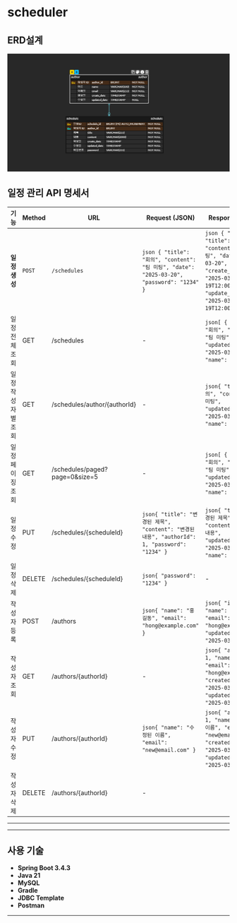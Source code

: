 # scheduler

## ERD설계
![ERD.png](ERD.png)
## 일정 관리 API 명세서

| 기능                  | Method | URL                               | Request (JSON) | Response (JSON) | 상태 코드    |
|---------------------|--------|-----------------------------------|---------------|-----------------|----------|
| **일정 생성**           | `POST` | `/schedules`                      | ```json { "title": "회의", "content": "팀 미팅", "date": "2025-03-20", "password": "1234" } ``` | ```json { "id": 1, "title": "회의", "content": "팀 미팅", "date": "2025-03-20", "create_date": "2025-03-19T12:00:00", "update_date": "2025-03-19T12:00:00" } ``` | `201 Created` |
| 일정 전체 조회       | GET    | /schedules                        | -              | ```json[ { "title": "회의", "content": "팀 미팅", "updatedDate": "2025-03-20", "name": "홍길동" } ]``` | 200 OK |
| 일정 작성자별 조회   | GET    | /schedules/author/{authorId}      | -              | ```json{ "title": "회의", "content": "팀 미팅", "updatedDate": "2025-03-20", "name": "홍길동" }``` | 200 OK |
| 일정 페이징 조회     | GET    | /schedules/paged?page=0&size=5    | -              | ```json[ { "title": "회의", "content": "팀 미팅", "updatedDate": "2025-03-20", "name": "홍길동" } ]``` | 200 OK / 빈 배열 |
| 일정 수정            | PUT    | /schedules/{scheduleId}           | ```json{ "title": "변경된 제목", "content": "변경된 내용", "authorId": 1, "password": "1234" }``` | ```json{ "title": "변경된 제목", "content": "변경된 내용", "updatedDate": "2025-03-21", "name": "홍길동" }``` | 200 OK / 401 / 403 / 404 |
| 일정 삭제            | DELETE | /schedules/{scheduleId}           | ```json{ "password": "1234" }``` | -                | 200 OK / 401 / 404 |
| 작성자 등록          | POST   | /authors                          | ```json{ "name": "홍길동", "email": "hong@example.com" }``` | ```json{ "id": 1, "name": "홍길동", "email": "hong@example.com", "updatedDate": "2025-03-21" }``` | 201 Created |
| 작성자 조회          | GET    | /authors/{authorId}               | -              | ```json{ "authorId": 1, "name": "홍길동", "email": "hong@example.com", "createdDate": "2025-03-20", "updatedDate": "2025-03-21" }``` | 200 OK |
| 작성자 수정          | PUT    | /authors/{authorId}               | ```json{ "name": "수정된 이름", "email": "new@email.com" }``` | ```json{ "authorId": 1, "name": "수정된 이름", "email": "new@email.com", "createdDate": "2025-03-20", "updatedDate": "2025-03-21" }``` | 200 OK / 400 / 404 |
| 작성자 삭제          | DELETE | /authors/{authorId}               | -              |


---
---

## 사용 기술
- **Spring Boot 3.4.3**
- **Java 21**
- **MySQL**
- **Gradle**
- **JDBC Template**
- **Postman**
---

